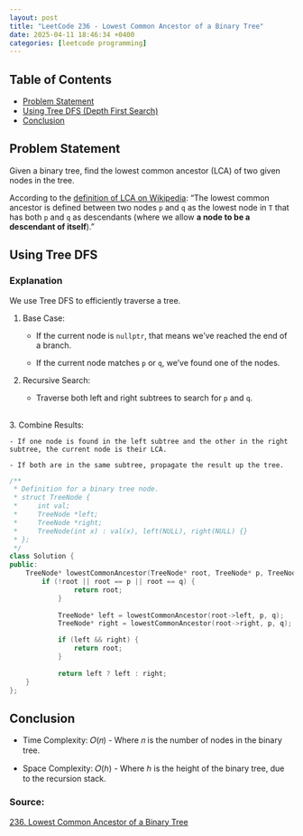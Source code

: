 ```yaml
---
layout: post
title: "LeetCode 236 - Lowest Common Ancestor of a Binary Tree"
date: 2025-04-11 18:46:34 +0400
categories: [leetcode programming]
---
```

## Table of Contents
- [Problem Statement](#problem-statement)
- [Using Tree DFS (Depth First Search)](#using-tree-dfs)
- [Conclusion](#conclusion)


## Problem Statement
Given a binary tree, find the lowest common ancestor (LCA) of two given nodes in the tree.

According to the [definition of LCA on Wikipedia](https://en.wikipedia.org/wiki/Lowest_common_ancestor): “The lowest common ancestor is defined between two nodes `p` and `q` as the lowest node in `T` that has both `p` and `q` as descendants (where we allow **a node to be a descendant of itself**).”

## Using Tree DFS
### Explanation

We use Tree DFS to efficiently traverse a tree.

1. Base Case:

    - If the current node is `nullptr`, that means we’ve reached the end of a branch.

    - If the current node matches `p` or `q`, we’ve found one of the nodes.

2. Recursive Search:

    - Traverse both left and right subtrees to search for `p` and `q`.    
<br>
3. Combine Results:

    - If one node is found in the left subtree and the other in the right subtree, the current node is their LCA.

    - If both are in the same subtree, propagate the result up the tree.

```cpp
/**
 * Definition for a binary tree node.
 * struct TreeNode {
 *     int val;
 *     TreeNode *left;
 *     TreeNode *right;
 *     TreeNode(int x) : val(x), left(NULL), right(NULL) {}
 * };
 */
class Solution {
public:
    TreeNode* lowestCommonAncestor(TreeNode* root, TreeNode* p, TreeNode* q) {
        if (!root || root == p || root == q) {
                return root;
            }
            
            TreeNode* left = lowestCommonAncestor(root->left, p, q);
            TreeNode* right = lowestCommonAncestor(root->right, p, q);

            if (left && right) {
                return root;
            }
            
            return left ? left : right;
    }
};
```

## Conclusion
- Time Complexity: 𝑂(𝑛) - Where 𝑛 is the number of nodes in the binary tree.

- Space Complexity: 𝑂(ℎ) - Where ℎ is the height of the binary tree, due to the recursion stack.

### Source:
[236. Lowest Common Ancestor of a Binary Tree](https://leetcode.com/problems/lowest-common-ancestor-of-a-binary-tree/description/)
